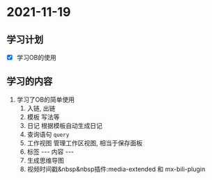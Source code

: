 # 2021-11-19

## 学习计划
- [x] 学习OB的使用


## 学习的内容
1. 学习了OB的简单使用
	1. 入链, 出链   
	2. 模板            写法等
	3. 日记            根据模板自动生成日记
	4. 查询语句     `query`
	5. 工作视图     管理工作区视图, 相当于保存面板
	6. 标签            ---  内容 ---
	7. 生成思维导图 
	8. 视频时间戳&nbsp&nbsp插件:media-extended  和  mx-bili-plugin






